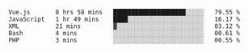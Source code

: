 <!--START_SECTION:waka-->

```text
Vue.js       8 hrs 58 mins   ████████████████████░░░░░   79.55 %
JavaScript   1 hr 49 mins    ████░░░░░░░░░░░░░░░░░░░░░   16.17 %
XML          21 mins         ▓░░░░░░░░░░░░░░░░░░░░░░░░   03.12 %
Bash         4 mins          ░░░░░░░░░░░░░░░░░░░░░░░░░   00.61 %
PHP          3 mins          ░░░░░░░░░░░░░░░░░░░░░░░░░   00.55 %
```

<!--END_SECTION:waka-->
